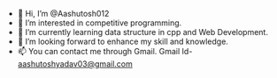 - 👋 Hi, I’m @Aashutosh012
- 👀 I’m interested in competitive programming.
- 🌱 I’m currently learning data structure in cpp and Web Development.
- 💞️ I’m looking forward to enhance my skill and knowledge.
- 📫 You can contact me through Gmail. Gmail Id- aashutoshyadav03@gmail.com

<!---
Aashutosh012/Aashutosh012 is a ✨ special ✨ repository because its `README.md` (this file) appears on your GitHub profile.
You can click the Preview link to take a look at your changes.
--->
